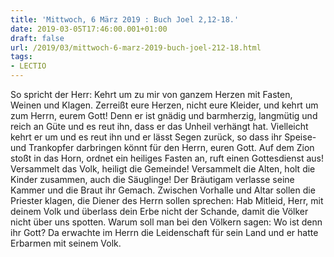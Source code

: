 ```yaml
---
title: 'Mittwoch, 6 März 2019 : Buch Joel 2,12-18.'
date: 2019-03-05T17:46:00.001+01:00
draft: false
url: /2019/03/mittwoch-6-marz-2019-buch-joel-212-18.html
tags: 
- LECTIO
---
```


So spricht der Herr: Kehrt um zu mir von ganzem Herzen mit Fasten, Weinen und Klagen. Zerreißt eure Herzen, nicht eure Kleider, und kehrt um zum Herrn, eurem Gott! Denn er ist gnädig und barmherzig, langmütig und reich an Güte und es reut ihn, dass er das Unheil verhängt hat. Vielleicht kehrt er um und es reut ihn und er lässt Segen zurück, so dass ihr Speise- und Trankopfer darbringen könnt für den Herrn, euren Gott. Auf dem Zion stoßt in das Horn, ordnet ein heiliges Fasten an, ruft einen Gottesdienst aus! Versammelt das Volk, heiligt die Gemeinde! Versammelt die Alten, holt die Kinder zusammen, auch die Säuglinge! Der Bräutigam verlasse seine Kammer und die Braut ihr Gemach. Zwischen Vorhalle und Altar sollen die Priester klagen, die Diener des Herrn sollen sprechen: Hab Mitleid, Herr, mit deinem Volk und überlass dein Erbe nicht der Schande, damit die Völker nicht über uns spotten. Warum soll man bei den Völkern sagen: Wo ist denn ihr Gott? Da erwachte im Herrn die Leidenschaft für sein Land und er hatte Erbarmen mit seinem Volk.